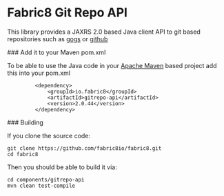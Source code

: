 Fabric8 Git Repo API
==================

This library provides a JAXRS 2.0 based Java client API to git based repositories such as <a href="http://gogs.io/">gogs</a> or <a href="http://github.com/">github</a>

### Add it to your Maven pom.xml

To be able to use the Java code in your [Apache Maven](http://maven.apache.org/) based project add this into your pom.xml

             <dependency>
                 <groupId>io.fabric8</groupId>
                 <artifactId>gitrepo-api</artifactId>
                 <version>2.0.44</version>
             </dependency>

### Building

If you clone the source code:

    git clone https://github.com/fabric8io/fabric8.git
    cd fabric8

Then you should be able to build it via:

    cd components/gitrepo-api
    mvn clean test-compile
